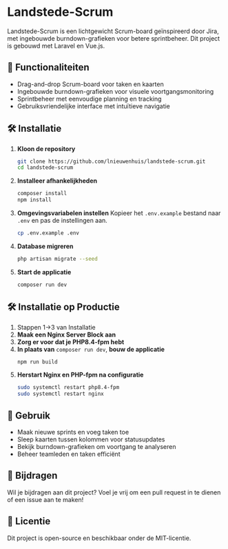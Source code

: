 # Landstede-Scrum

Landstede-Scrum is een lichtgewicht Scrum-board geïnspireerd door Jira, met ingebouwde burndown-grafieken voor betere sprintbeheer. Dit project is gebouwd met Laravel en Vue.js.

## 🚀 Functionaliteiten

- Drag-and-drop Scrum-board voor taken en kaarten
- Ingebouwde burndown-grafieken voor visuele voortgangsmonitoring
- Sprintbeheer met eenvoudige planning en tracking
- Gebruiksvriendelijke interface met intuïtieve navigatie

## 🛠️ Installatie

1. **Kloon de repository**
   ```bash
   git clone https://github.com/lnieuwenhuis/landstede-scrum.git
   cd landstede-scrum
   ```
2. **Installeer afhankelijkheden**
   ```bash
   composer install
   npm install
   ```
3. **Omgevingsvariabelen instellen** Kopieer het `.env.example` bestand naar `.env` en pas de instellingen aan.
   ```bash
   cp .env.example .env
   ```
4. **Database migreren**
   ```bash
   php artisan migrate --seed
   ```
5. **Start de applicatie**
   ```bash
   composer run dev
   ```

## 🛠️ Installatie op Productie

1. Stappen 1->3 van Installatie
2. **Maak een Nginx Server Block aan**
3. **Zorg er voor dat je PHP8.4-fpm hebt**
4. **In plaats van** `composer run dev`, **bouw de applicatie**
   ```bash
   npm run build
   ```
5. **Herstart Nginx en PHP-fpm na configuratie**
   ```bash
   sudo systemctl restart php8.4-fpm
   sudo systemctl restart nginx
   ```

## 📌 Gebruik

- Maak nieuwe sprints en voeg taken toe
- Sleep kaarten tussen kolommen voor statusupdates
- Bekijk burndown-grafieken om voortgang te analyseren
- Beheer teamleden en taken efficiënt

## 🤝 Bijdragen

Wil je bijdragen aan dit project? Voel je vrij om een pull request in te dienen of een issue aan te maken!

## 📜 Licentie

Dit project is open-source en beschikbaar onder de MIT-licentie.
